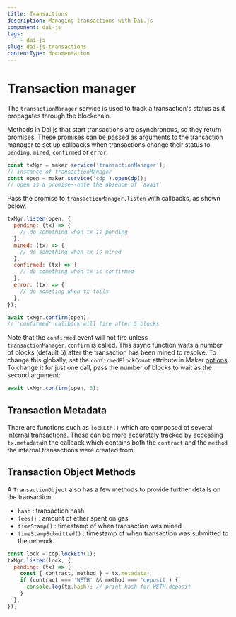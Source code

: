 ```yaml
---
title: Transactions
description: Managing transactions with Dai.js
component: dai-js
tags:
	- dai-js
slug: dai-js-transactions
contentType: documentation
---
```


# Transaction manager

The `transactionManager` service is used to track a transaction's status as it propagates through the blockchain.

Methods in Dai.js that start transactions are asynchronous, so they return promises. These promises can be passed as arguments to the transaction manager to set up callbacks when transactions change their status to `pending`, `mined`, `confirmed` or `error`.

```javascript
const txMgr = maker.service('transactionManager');
// instance of transactionManager
const open = maker.service('cdp').openCdp();
// open is a promise--note the absence of `await`
```

Pass the promise to `transactionManager.listen` with callbacks, as shown below.

```javascript
txMgr.listen(open, {
  pending: (tx) => {
    // do something when tx is pending
  },
  mined: (tx) => {
    // do something when tx is mined
  },
  confirmed: (tx) => {
    // do something when tx is confirmed
  },
  error: (tx) => {
    // do someting when tx fails
  },
});

await txMgr.confirm(open);
// 'confirmed' callback will fire after 5 blocks
```

Note that the `confirmed` event will not fire unless `transactionManager.confirm` is called. This async function waits a number of blocks \(default 5\) after the transaction has been mined to resolve. To change this globally, set the `confirmedBlockCount` attribute in Maker [options](../maker/#options). To change it for just one call, pass the number of blocks to wait as the second argument:

```javascript
await txMgr.confirm(open, 3);
```

## Transaction Metadata

There are functions such as `lockEth()` which are composed of several internal transactions. These can be more accurately tracked by accessing `tx.metadata`in the callback which contains both the `contract` and the `method` the internal transactions were created from.

## Transaction Object Methods

A `TransactionObject` also has a few methods to provide further details on the transaction:

- `hash` : transaction hash
- `fees()` : amount of ether spent on gas
- `timeStamp()` : timestamp of when transaction was mined
- `timeStampSubmitted()` : timestamp of when transaction was submitted to the network

```javascript
const lock = cdp.lockEth(1);
txMgr.listen(lock, {
  pending: (tx) => {
    const { contract, method } = tx.metadata;
    if (contract === 'WETH' && method === 'deposit') {
      console.log(tx.hash); // print hash for WETH.deposit
    }
  },
});
```
